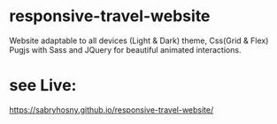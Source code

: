 # responsive-travel-website
Website adaptable to all devices (Light &amp; Dark) theme, Css(Grid &amp; Flex) Pugjs with Sass and JQuery for beautiful animated interactions.

# see Live:
https://sabryhosny.github.io/responsive-travel-website/
